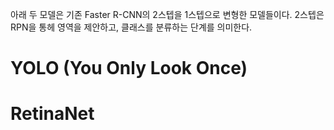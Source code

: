 아래 두 모델은 기존 Faster R-CNN의 2스텝을 1스텝으로 변형한 모델들이다.
2스텝은 RPN을 통헤 영역을 제안하고, 클래스를 분류하는 단계를 의미한다.  

# YOLO (You Only Look Once)
# RetinaNet